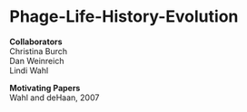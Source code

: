 Phage-Life-History-Evolution
============================

**Collaborators**  
Christina Burch  
Dan Weinreich  
Lindi Wahl  

**Motivating Papers**  
Wahl and deHaan, 2007  